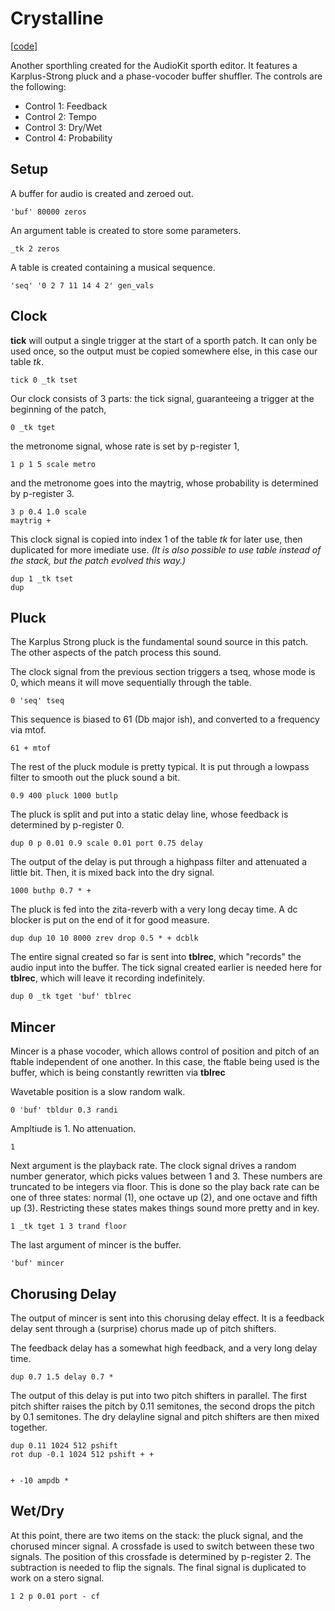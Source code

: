 # Crystalline

\[[code](/res/cook/crystalline.sp)]

Another sporthling created for the AudioKit sporth editor. It features
a Karplus-Strong pluck and a phase-vocoder buffer shuffler. 
The controls are the following:
- Control 1: Feedback
- Control 2: Tempo
- Control 3: Dry/Wet
- Control 4: Probability

## Setup

A buffer for audio is created and zeroed out.

    'buf' 80000 zeros

An argument table is created to store some parameters.

    _tk 2 zeros

A table is created containing a musical sequence.

    'seq' '0 2 7 11 14 4 2' gen_vals


## Clock 

**tick** will output a single trigger at the start of a sporth patch.
It can only be used once, so the output must be copied somewhere else, in
this case our table *tk*. 

    tick 0 _tk tset

Our clock consists of 3
parts: 
the tick signal, guaranteeing a trigger at the beginning of the patch, 

    0 _tk tget

the metronome signal, whose rate is set by p-register 1,

    1 p 1 5 scale metro

and the metronome goes into the maytrig, whose probability is determined by 
p-register 3. 

    3 p 0.4 1.0 scale
    maytrig + 

This clock signal is copied into index 1 of the table *tk* for later use,
then duplicated for more imediate use. *(It is also possible to 
use table instead of the stack, but the patch evolved this way.)*

    dup 1 _tk tset
    dup


## Pluck

The Karplus Strong pluck is the fundamental sound source in this patch. 
The other aspects of the patch process this sound.

The clock signal from the previous section triggers a tseq, whose mode
is 0, which means it will move sequentially through the table. 

    0 'seq' tseq

This sequence is biased to 61 (Db major ish), and converted to a frequency
via mtof.

    61 + mtof

The rest of the pluck module is pretty typical. It is put through a lowpass
filter to smooth out the pluck sound a bit.

    0.9 400 pluck 1000 butlp

The pluck is split and put into a static delay line, whose feedback is
determined by p-register 0.

    dup 0 p 0.01 0.9 scale 0.01 port 0.75 delay 

The output of the delay is put through a highpass filter and attenuated
a little bit. Then, it is mixed back into the dry signal. 

    1000 buthp 0.7 * +

The pluck is fed into the zita-reverb with a very long decay time. 
A dc blocker is put on the end of it for good measure. 

    dup dup 10 10 8000 zrev drop 0.5 * + dcblk

The entire signal created so far is sent into **tblrec**, which "records"
the audio input into the buffer. The tick signal created earlier is needed
here for **tblrec**, which will leave it recording indefinitely.

    dup 0 _tk tget 'buf' tblrec


## Mincer 

Mincer is a phase vocoder, which allows control of position and pitch
of an ftable independent of one another. In this case, the ftable being 
used is the buffer, which is being constantly rewritten via **tblrec**

Wavetable position is a slow random walk.

    0 'buf' tbldur 0.3 randi 

Ampltiude is 1. No attenuation.

    1

Next argument is the playback rate. 
The clock signal drives a random number generator, which picks values between
1 and 3. These numbers are truncated to be integers via floor.
This is done so the play back rate can be one of three states: normal (1),
one octave up (2), and one octave and fifth up (3). Restricting these states
makes things sound more pretty and in key.

    1 _tk tget 1 3 trand floor 

The last argument of mincer is the buffer.

    'buf' mincer


## Chorusing Delay

The output of mincer is sent into this chorusing delay effect. It is a 
feedback delay sent through a (surprise) chorus made up of pitch shifters.

The feedback delay has a somewhat high feedback, and a very long delay time.

    dup 0.7 1.5 delay 0.7 *

The output of this delay is put into two pitch shifters in parallel. 
The first pitch shifter raises the pitch by 0.11 semitones, the second
drops the pitch by 0.1 semitones. The dry delayline signal and pitch 
shifters are then mixed together.

    dup 0.11 1024 512 pshift
    rot dup -0.1 1024 512 pshift + +


    + -10 ampdb *


## Wet/Dry

At this point, there are two items on the stack: the pluck signal,
and the chorused mincer signal. A crossfade is used to switch between
these two signals. The position of this crossfade is determined by 
p-register 2. The subtraction is needed to flip the signals.
The final signal is duplicated to work on a stero signal.

    1 2 p 0.01 port - cf

